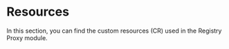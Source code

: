 # Resources

In this section, you can find the custom resources (CR) used in the Registry Proxy module.